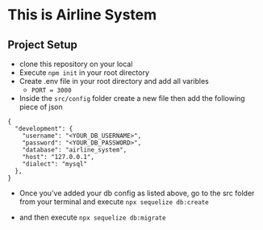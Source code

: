 # This is Airline System

## Project Setup

- clone this repository on your local
- Execute `npm init` in your root directory
- Create .env file in your root directory and add all varibles
  - `PORT = 3000`
- Inside the `src/config` folder create a new file then add the following piece of json

```
{
  "development": {
    "username": "<YOUR_DB_USERNAME>",
    "password": "<YOUR_DB_PASSWORD>",
    "database": "airline_system",
    "host": "127.0.0.1",
    "dialect": "mysql"
  },
}
```

- Once you've added your db config as listed above, go to the src folder from your terminal and execute `npx sequelize db:create`
<!-- if some error shown related to mysql root@localhost password then see this blog -
 https://phoenixnap.com/kb/access-denied-for-user-root-localhost -->
- and then execute
  `npx sequelize db:migrate`
